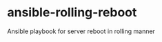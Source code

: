 ansible-rolling-reboot
======================

Ansible playbook for server reboot in rolling manner
